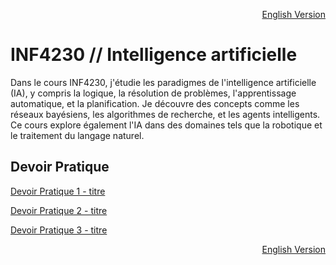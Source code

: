 <p align="right">
  <a href="./README_en.md">English Version</a>
</p>

# INF4230 // Intelligence artificielle 

Dans le cours INF4230, j'étudie les paradigmes de l'intelligence artificielle (IA), y compris la logique, la résolution de problèmes, l'apprentissage automatique, et la planification. Je découvre des concepts comme les réseaux bayésiens, les algorithmes de recherche, et les agents intelligents. Ce cours explore également l'IA dans des domaines tels que la robotique et le traitement du langage naturel.

## Devoir Pratique
[Devoir Pratique 1 - titre](URL "titre facultatif")

[Devoir Pratique 2 - titre](URL "titre facultatif")

[Devoir Pratique 3 - titre](URL "titre facultatif")

<p align="right">
  <a href="./README_en.md">English Version</a>
</p>